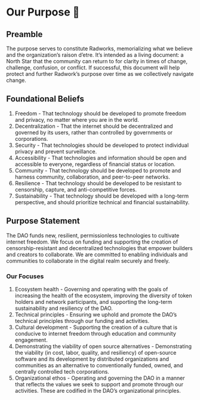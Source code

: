 # Our Purpose 🌱

## Preamble 
The purpose serves to constitute Radworks, memorializing what we believe and the organization’s raison d’etre. It’s intended as a living document: a North Star that the community can return to for clarity in times of change, challenge, confusion, or conflict. If successful, this document will help protect and further Radwork’s purpose over time as we collectively navigate change. 

## Foundational Beliefs
1. Freedom - That technology should be developed to promote freedom and privacy, no matter where you are in the world.
2. Decentralization - That the internet should be decentralized and governed by its users, rather than controlled by governments or corporations.
3. Security - That technologies should be developed to protect individual privacy and prevent surveillance. 
4. Accessibility - That technologies and information should be open and accessible to everyone, regardless of financial status or location.
5. Community - That technology should be developed to promote and harness community, collaboration, and peer-to-peer networks.
6. Resilience - That technology should be developed to be resistant to censorship, capture, and anti-competitive forces.
7. Sustainability - That technology should be developed with a long-term perspective, and should prioritize technical and financial sustainability.

## Purpose Statement
The DAO funds new, resilient, permissionless technologies to cultivate internet freedom. We focus on funding and supporting the creation of censorship-resistant and decentralized technologies that empower builders and creators to collaborate. We are committed to enabling individuals and communities to collaborate in the digital realm securely and freely. 

### Our Focuses
1. Ecosystem health - Governing and operating with the goals of increasing the health of the ecosystem, improving the diversity of token holders and network participants, and supporting the long-term sustainability and resiliency of the DAO. 
2. Technical principles - Ensuring we uphold and promote the DAO’s technical principles through our funding and activities. 
3. Cultural development - Supporting the creation of a culture that is conducive to internet freedom through education and community engagement. 
4. Demonstrating the viability of open source alternatives - Demonstrating the viability (in cost, labor, quality, and resiliency) of open-source software and its development by distributed organizations and communities as an alternative to conventionally funded, owned, and centrally controlled tech corporations.
5. Organizational ethos - Operating and governing the DAO in a manner that reflects the values we seek to support and promote through our activities. These are codified in the DAO’s organizational principles. 
